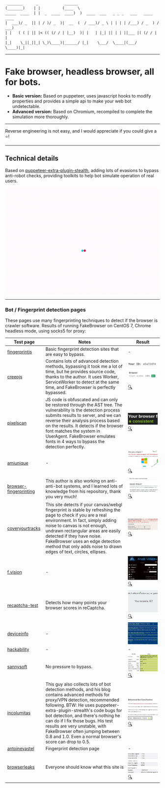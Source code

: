 
     _______      _            ______                                          
    (_______)    | |          (____  \                                         
    _____  ____  | |  _  ____  ____)  )  ____  ___   _ _ _   ___   ____   ____
    |  ___)/ _  || | / )/ _  )|  __  (  / ___)/ _ \ | | | | /___) / _  ) / ___)
    | |   ( ( | || |< (( (/ / | |__)  )| |   | |_| || | | ||___ |( (/ / | |    
    |_|    \_||_||_| \_)\____)|______/ |_|    \___/  \____|(___/  \____)|_|

-----

# Fake browser, headless browser, all for bots.

* **Basic version:**
Based on puppeteer, uses javascript hooks to modify properties and provides a simple api to make your web bot undetectable.
* **Advanced version:**
Based on Chromium, recompiled to complete the simulation more thoroughly.

-----

Reverse engineering is not easy, and I would appreciate if you could give a ⭐!

-----

## Technical details

Based on [puppeteer-extra-plugin-stealth](https://github.com/berstend/puppeteer-extra/tree/master/packages/puppeteer-extra-plugin-stealth), adding lots of evasions to bypass anti-robot checks, providing toolkits to help bot simulate operation of real users.

![](doc/fakebrowser-demo.gif)

-----

### Bot / Fingerprint detection pages

These pages use many fingerprinting techniques to detect if the browser is crawler software.
Results of running FakeBrowser on CentOS 7, Chrome headless mode, using socks5 for proxy:

| Test page | Notes | Result |
| - | - | - |
| [fingerprintjs](https://fingerprintjs.github.io/fingerprintjs/) | Basic fingerprint detection sites that are easy to bypass. | - |
| [creepjs](https://abrahamjuliot.github.io/creepjs/) | Contains lots of advanced detection methods, bypassing it took me a lot of time, but he provides source code, thanks to the author. It uses Worker, ServiceWorker to detect at the same time, and FakeBrowser is perfectly bypassed. | ![](doc/test-score-creepjs.jpg) <img style='width: 500px !important; height: 1px;' />[🔍](doc/test-result-creepjs.png) |
| [pixelscan](https://pixelscan.net) | JS code is obfuscated and can only be restored through the AST tree. The vulnerability is the detection process submits results to server, and we can reverse their analysis process based on the results. It detects if the browser font matches the system in UserAgent. FakeBrowser emulates fonts in 4 ways to bypass the detection perfectly. | ![](doc/test-score-pixelscan.jpg) [🔍](doc/test-result-pixelscan.png) |
| [amiunique](https://amiunique.org/fp) | - | ![](doc/test-score-amiunique.jpg) [🔍](doc/test-result-amiunique.jpg) |
| [browser-fingerprinting](https://niespodd.github.io/browser-fingerprinting) | This author is also working on anti-anti-bot systems, and I learned lots of knowledge from his repository, thank you very much! | ![](doc/test-score-niespodd.jpg) [🔍](doc/test-result-niespodd.jpg) |
| [coveryourtracks](https://coveryourtracks.eff.org/) | This site detects if your canvas/webgl fingerprint is stable by refreshing the page to check if you are a real environment. In fact, simply adding noise to canvas is not enough, undrawn rectangular areas are easily detected if they have noise. FakeBrowser uses an edge detection method that only adds noise to drawn edges of text, circles, ellipses. | ![](doc/test-score-coveryourtracks.jpg) [🔍](doc/test-result-coveryourtracks.png) |
| [f.vision](http://f.vision/) | - | ![](doc/test-score-f.vision.jpg) [🔍](doc/test-result-f.vision.png) |
| [recaptcha-test](https://antcpt.com/eng/information/demo-form/recaptcha-3-test-score.html) | Detects how many points your browser scores in reCaptcha. | ![](doc/test-score-recaptcha.jpg) [🔍](doc/test-result-recaptcha.jpg) |
| [deviceinfo](https://www.deviceinfo.me) | - | ![](doc/test-score-deviceinfo.jpg) |
| [hackability](https://portswigger-labs.net/hackability/) | - | - |
| [sannysoft](https://bot.sannysoft.com/) | No pressure to bypass. | ![](doc/test-score-sannysoft.jpg) [🔍](doc/test-result-sannysoft.jpg) |
| [incolumitas](https://bot.incolumitas.com) | This guy also collects lots of bot detection methods, and his blog contains advanced methods for proxy/VPN detection, recommended following. BTW: He uses puppeteer-extra-plugin-strealth's code bugs for bot detection, and there's nothing he can do if I fix those bugs. His test results are very unstable, with FakeBrowser often jumping between 0.8 and 1.0. Even a normal browser's score can drop to 0.5. | ![](doc/test-score-incolumitas.jpg) [🔍](doc/test-result-incolumitas.png) |
| [antoinevastel](http://antoinevastel.com/bots) | Fingerprint detection page | - |
| [browserleaks](https://browserleaks.com) | Everyone should know what this site is | ![](doc/test-score-browserleaks.jpg) [🔍](doc/test-result-browserleaks.jpg) |

